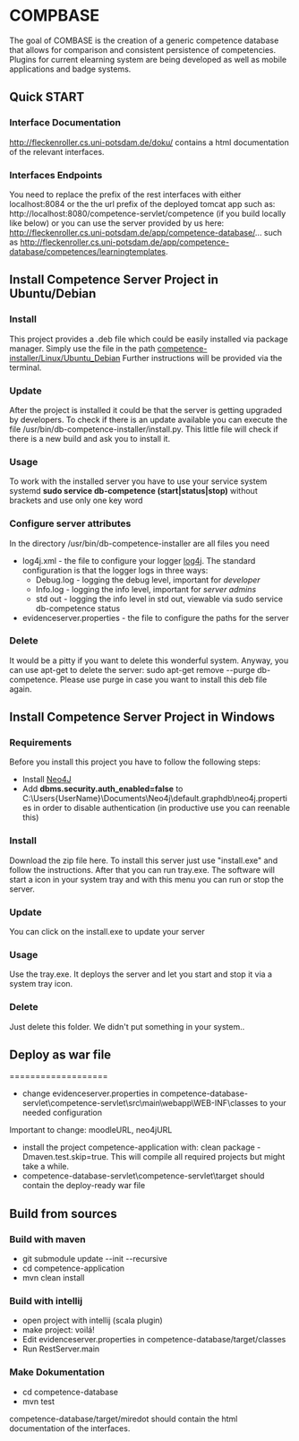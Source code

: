 # COMPBASE 

The goal of COMBASE is the creation of a generic competence database that allows for comparison and consistent persistence of competencies. Plugins for current elearning system are being developed as well as mobile applications and badge systems.

## Quick START

### Interface Documentation
http://fleckenroller.cs.uni-potsdam.de/doku/ contains a html documentation of the relevant interfaces. 

### Interfaces Endpoints
You need to replace the prefix of the rest interfaces with either localhost:8084 or the 
the url prefix of the deployed tomcat app such as: http://localhost:8080/competence-servlet/competence (if you build locally like below) or you can use the server provided by us here: http://fleckenroller.cs.uni-potsdam.de/app/competence-database/... such as
http://fleckenroller.cs.uni-potsdam.de/app/competence-database/competences/learningtemplates.

## Install Competence Server Project in Ubuntu/Debian
### Install
This project provides a .deb file which could be easily installed via package manager. Simply use the file in the path [competence-installer/Linux/Ubuntu_Debian](https://github.com/uzuzjmd/Wissensmodellierung/tree/master/competence-installer/Linux/Ubuntu_Debian)
Further instructions will be provided via the terminal.

### Update
After the project is installed it could be that the server is getting upgraded by developers. To check if there is an update available you can execute the file /usr/bin/db-competence-installer/install.py. This little file will check if there is a new build and ask you to install it.

### Usage
To work with the installed server you have to use your service system systemd
**sudo service db-competence (start|status|stop)** without brackets and use only one key word

### Configure server attributes
In the directory /usr/bin/db-competence-installer are all files you need
 - log4j.xml - the file to configure your logger [log4j](http://logging.apache.org/log4j/2.x/). The standard configuration is that the logger logs in three ways:
	- Debug.log - logging the debug level, important for *developer*
	-	Info.log - logging the info level, important for *server admins*
	- std out - logging the info level in std out, viewable via sudo service db-competence status
 - evidenceserver.properties - the file to configure the paths for the server

### Delete
It would be a pitty if you want to delete this wonderful system. Anyway, you can use apt-get to delete the server: sudo apt-get remove --purge db-competence.
Please use purge in case you want to install this deb file again.


## Install Competence Server Project in Windows
### Requirements
Before you install this project you have to follow the following steps:

 - Install [Neo4J](http://neo4j.com/download/)
 - Add **dbms.security.auth_enabled=false** to  C:\Users\{UserName}\Documents\Neo4j\default.graphdb\neo4j.properties in order to disable authentication (in productive use you can reenable this)
	
### Install
Download the zip file here. To install this server just use "install.exe" and follow the instructions. After that you can run tray.exe. The software will start a icon in your system tray and with this menu you can run or stop the server.

### Update
You can click on the install.exe to update your server

### Usage
Use the tray.exe. It deploys the server and let you start and stop it via a system tray icon.

### Delete
Just delete this folder. We didn't put something in your system..



## Deploy as war file

===================

- change evidenceserver.properties in competence-database-servlet\competence-servlet\src\main\webapp\WEB-INF\classes to your needed configuration

Important to change: moodleURL, neo4jURL
			
- install the project competence-application with: clean package -Dmaven.test.skip=true. This will compile all required projects but might take a while.		
- competence-database-servlet\competence-servlet\target should contain the deploy-ready war file 

## Build from sources

### Build with maven

- git submodule update --init --recursive
- cd competence-application
- mvn clean install 

### Build with intellij
- open project with intellij (scala plugin)
- make project: voilá!
- Edit evidenceserver.properties in competence-database/target/classes 
- Run RestServer.main

### Make Dokumentation

- cd competence-database
- mvn test

competence-database/target/miredot should contain the html documentation of the interfaces.











 


 	
